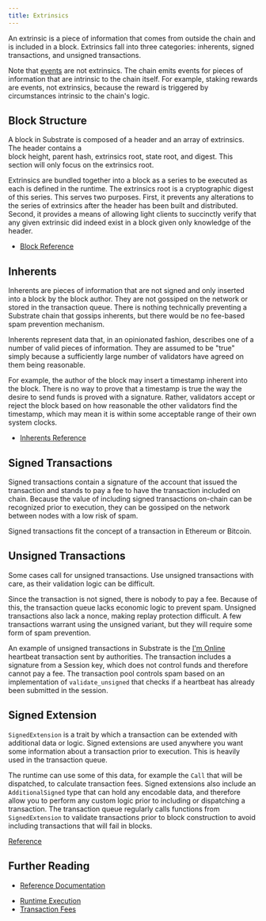 ```yaml
---
title: Extrinsics
---
```


An extrinsic is a piece of information that comes from outside the chain and is included in a 
block. Extrinsics fall into three categories: inherents, signed transactions, and unsigned 
transactions.

Note that [events](development/module/events.md) are not extrinsics. The chain emits events for 
pieces of information that are intrinsic to the chain itself. For example, staking rewards are 
events, not extrinsics, because the reward is triggered by circumstances intrinsic to the chain's 
logic.

## Block Structure

A block in Substrate is composed of a header and an array of extrinsics. The header contains a  
block height, parent hash, extrinsics root, state root, and digest. This section will only focus on 
the extrinsics root.

Extrinsics are bundled together into a block as a series to be executed as each is defined in the 
runtime. The extrinsics root is a cryptographic digest of this series. This serves two purposes. 
First, it prevents any alterations to the series of extrinsics after the header has been built and 
distributed. Second, it provides a means of allowing light clients to succinctly verify that any 
given extrinsic did indeed exist in a block given only knowledge of the header.

- [Block Reference](https://crates.parity.io/sp_runtime/traits/trait.Block.html)

## Inherents

Inherents are pieces of information that are not signed and only inserted into a block by the block 
author. They are not gossiped on the network or stored in the transaction queue. There is nothing 
technically preventing a Substrate chain that gossips inherents, but there would be no fee-based 
spam prevention mechanism.

Inherents represent data that, in an opinionated fashion, describes one of a number of valid pieces 
of information. They are assumed to be "true" simply because a sufficiently large number of 
validators have agreed on them being reasonable.

For example, the author of the block may insert a timestamp inherent into the block. There is no 
way to prove that a timestamp is true the way the desire to send funds is proved with a signature. 
Rather, validators accept or reject the block based on how reasonable the other validators find the 
timestamp, which may mean it is within some acceptable range of their own system clocks.

- [Inherents Reference](https://crates.parity.io/sp_inherents/index.html)

## Signed Transactions

Signed transactions contain a signature of the account that issued the transaction and stands to 
pay a fee to have the transaction included on chain. Because the value of including signed 
transactions on-chain can be recognized prior to execution, they can be gossiped on the network 
between nodes with a low risk of spam.

Signed transactions fit the concept of a transaction in Ethereum or Bitcoin.

## Unsigned Transactions

Some cases call for unsigned transactions. Use unsigned transactions with care, as their validation 
logic can be difficult.

Since the transaction is not signed, there is nobody to pay a fee. Because of this, the transaction 
queue lacks economic logic to prevent spam. Unsigned transactions also lack a nonce, making replay 
protection difficult. A few transactions warrant using the unsigned variant, but they will require 
some form of spam prevention.

An example of unsigned transactions in Substrate is the 
[I'm Online](https://github.com/paritytech/substrate/blob/master/frame/im-online/src/lib.rs) 
heartbeat transaction sent by authorities. The transaction includes a signature from a Session key, 
which does not control funds and therefore cannot pay a fee. The transaction pool controls spam 
based on an implementation of `validate_unsigned` that checks if a heartbeat has already been 
submitted in the session.

## Signed Extension

`SignedExtension` is a trait by which a transaction can be extended with additional data or logic. 
Signed extensions are used anywhere you want some information about a transaction prior to 
execution. This is heavily used in the transaction queue.

The runtime can use some of this data, for example the `Call` that will be dispatched, to calculate 
transaction fees. Signed extensions also include an `AdditionalSigned` type that can hold any 
encodable data, and therefore allow you to perform any custom logic prior to including or 
dispatching a transaction. The transaction queue regularly calls functions from `SignedExtension` 
to validate transactions prior to block construction to avoid including transactions that will fail 
in blocks.

[Reference](https://crates.parity.io/sp_runtime/traits/trait.SignedExtension.html)

## Further Reading

- [Reference Documentation](https://crates.parity.io/sp_runtime/traits/trait.Extrinsic.html)
<!-- TODO - [Transaction Pool](conceptual/node/tx-pool.md) -->
- [Runtime Execution](development/module/execution.md)
- [Transaction Fees](development/module/fees.md)
